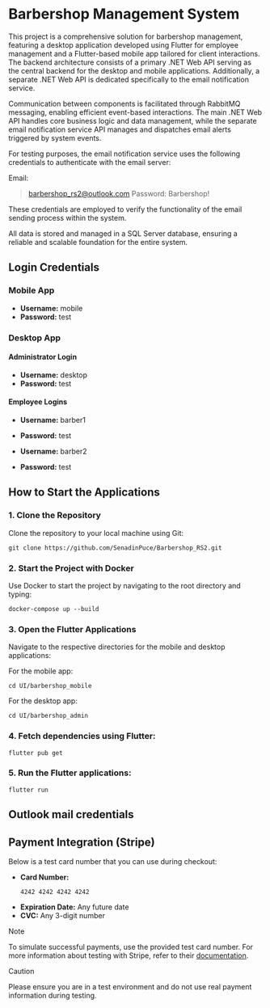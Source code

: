 # Barbershop Management System

This project is a comprehensive solution for barbershop management, featuring a desktop application developed using Flutter for employee management and a Flutter-based mobile app tailored for client interactions. 
The backend architecture consists of a primary .NET Web API serving as the central backend for the desktop and mobile applications. Additionally, a separate .NET Web API is dedicated specifically to the email notification service.

Communication between components is facilitated through RabbitMQ messaging, enabling efficient event-based interactions. 
The main .NET Web API handles core business logic and data management, while the separate email notification service API manages and dispatches email alerts triggered by system events.

For testing purposes, the email notification service uses the following credentials to authenticate with the email server:

Email: 
>barbershop_rs2@outlook.com
Password: 
>Barbershop!
>
These credentials are employed to verify the functionality of the email sending process within the system.

All data is stored and managed in a SQL Server database, ensuring a reliable and scalable foundation for the entire system.

## Login Credentials

### Mobile App
- **Username:** mobile
- **Password:** test

### Desktop App

#### Administrator Login
- **Username:** desktop
- **Password:** test

#### Employee Logins
- **Username:** barber1
- **Password:** test

- **Username:** barber2
- **Password:** test

## How to Start the Applications

### 1. Clone the Repository
Clone the repository to your local machine using Git:
```
git clone https://github.com/SenadinPuce/Barbershop_RS2.git

```

### 2. Start the Project with Docker
Use Docker to start the project by navigating to the root directory and typing:
```
docker-compose up --build

```

### 3. Open the Flutter Applications
Navigate to the respective directories for the mobile and desktop applications:

For the mobile app:
```
cd UI/barbershop_mobile

```

For the desktop app:
```
cd UI/barbershop_admin

```

### 4. Fetch dependencies using Flutter:
```
flutter pub get

```

### 5. Run the Flutter applications:
```
flutter run

```

## Outlook mail credentials 


## Payment Integration (Stripe)

Below is a test card number that you can use during checkout:

- **Card Number:**
  ```
  4242 4242 4242 4242

  ```
- **Expiration Date:** Any future date
- **CVC:** Any 3-digit number

>[!NOTE]
>To simulate successful payments, use the provided test card number. For more information about testing with Stripe, refer to their [documentation](https://stripe.com/docs/testing). 

>[!CAUTION] 
>Please ensure you are in a test environment and do not use real payment information during testing.





